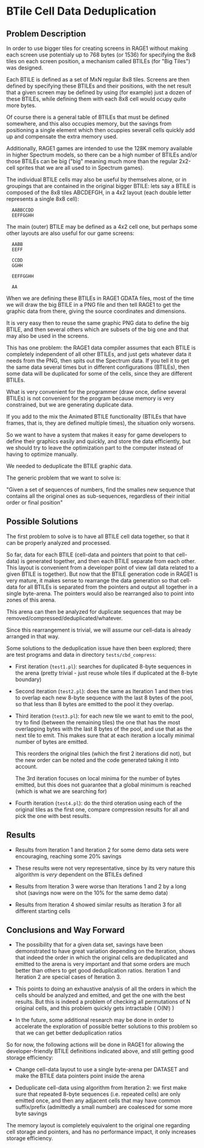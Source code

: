 # BTile Cell Data Deduplication

## Problem Description

In order to use bigger tiles for creating screens in RAGE1 without making
each screen use potentialy up to 768 bytes (or 1536) for specifying the 8x8
tiles on each screen position, a mechanism called BTILEs (for "Big Tiles")
was designed.

Each BTILE is defined as a set of MxN regular 8x8 tiles.  Screens are then
defined by specifying these BTILEs and their positions, with the net result
that a given screen may be defined by using (for example) just a dozen of
these BTILEs, while defining them with each 8x8 cell would ocupy quite more
bytes.

Of course there is a general table of BTILEs that must be defined somewhere,
and this also occupies memory, but the savings from positioning a single
element which then ocuppies severall cells quickly add up and compensate the
extra memory used.

Additionally, RAGE1 games are intended to use the 128K memory available in
higher Spectrum models, so there can be a high number of BTILEs and/or those
BTILEs can be big ("big" meaning much more than the regular 2x2-cell sprites
that we are all used to in Spectrum games).

The individual BTILE cells may also be useful by themselves alone, or in
groupings that are contained in the original bigger BTILE: lets say a BTILE
is composed of the 8x8 tiles ABCDEFGH, in a 4x2 layout (each double letter
represents a single 8x8 cell):

```
  AABBCCDD
  EEFFGGHH
```

The main (outer) BTILE may be defined as a 4x2 cell one, but perhaps some other
layouts are also useful for our game screens:

```
  AABB
  EEFF

  CCDD
  GGHH

  EEFFGGHH

  AA
```

When we are defining these BTILEs in RAGE1 GDATA files, most of the time we
will draw the big BTILE in a PNG file and then tell RAGE1 to get the graphic
data from there, giving the source coordinates and dimensions.

It is very easy then to reuse the same graphic PNG data to define the big
BTILE, and then several others which are subsets of the big one and that may
also be used in the screens.

This has one problem: the RAGE1 data compiler assumes that each BTILE is
completely independent of all other BTILEs, and just gets whatever data it
needs from the PNG, then spits out the Spectrum data.  If you tell it to get
the same data several times but in different configurations (BTILEs), then
some data will be duplicated for some of the cells, since they are different
BTILEs.

What is very convenient for the programmer (draw once, define several
BTILEs) is not convenient for the program because memory is very
constrained, but we are generating duplicate data.

If you add to the mix the Animated BTILE functionality (BTILEs that have
frames, that is, they are defined multiple times), the situation only
worsens.

So we want to have a system that makes it easy for game developers to define
their graphics easily and quickly, and store the data efficiently, but we
should try to leave the optimization part to the computer instead of having
to optimize manually.

We needed to deduplicate the BTILE graphic data.

The generic problem that we want to solve is:

"Given a set of sequences of numbers, find the smalles new sequence that
contains all the original ones as sub-sequences, regardless of their initial
order or final position"

## Possible Solutions

The first problem to solve is to have all BTILE cell data together, so that
it can be properly analyzed and processed.

So far, data for each BTILE (cell-data and pointers that point to that
cell-data) is generated together, and then each BTILE separate from each
other.  This layout is convenient from a developer point of view (all data
related to a given BTILE is together).  But now that the BTILE generation
code in RAGE1 is very mature, it makes sense to rearrange the data
generation so that cell-data for all BTILEs is separated from the pointers
and output all together in a single byte-arena.  The pointers would also be
rearranged also to point into zones of this arena.

This arena can then be analyzed for duplicate sequences that may be
removed/compressed/deduplicated/whatever.

Since this rearrangement is trivial, we will assume our cell-data is already
arranged in that way.

Some solutions to the deduplication issue have then been explored; there are
test programs and data in directory `tests/cbd_compress`:

- First iteration (`test1.pl`): searches for duplicated 8-byte sequences in
  the arena (pretty trivial - just reuse whole tiles if duplicated at the
  8-byte boundary)

- Second iteration (`test2.pl`): does the same as Iteration 1 and then tries
  to overlap each new 8-byte sequence with the last 8 bytes of the pool, so
  that less than 8 bytes are emitted to the pool it they overlap.

- Third iteration (`test3.pl`): for each new tile we want to emit to the
  pool, try to find (between the remaining tiles) the one that has the most
  overlapping bytes with the last 8 bytes of the pool, and use that as the
  next tile to emit.  This makes sure that at each iteration a locally
  minimal number of bytes are emitted.

  This reorders the original tiles (which the first 2 iterations did not),
  but the new order can be noted and the code generated taking it into
  account.

  The 3rd iteration focuses on local minima for the number of bytes emitted,
  but this does not guarantee that a global minimum is reached (which is
  what we are searching for)

- Fourth iteration (`test4.pl`): do the third oteration using each of the
  original tiles as the first one, compare compression results for all and
  pick the one with best results.

## Results

- Results from Iteration 1 and Iteration 2 for some demo data sets were
  encouraging, reaching some 20% savings

- These results were not very representative, since by its very nature this
  algorithm is _very_ dependent on the BTILEs defined

- Results from Iteration 3 were worse than Iterations 1 and 2 by a long shot
  (savings now were on the 10% for the same demo data)

- Results from Iteration 4 showed similar results as Iteration 3 for all
  different starting cells

## Conclusions and Way Forward

- The possibility that for a given data set, savings have been demonstrated
  to have great variation depending on the Iteration, shows that indeed the
  order in which the original cells are deduplicated and emitted to the
  arena is very important and that some orders are much better than others
  to get good deduplication ratios. Iteration 1 and Iteration 2 are special
  cases of Iteration 3.

- This points to doing an exhaustive analysis of all the orders in which the
  cells should be analyzed and emitted, and get the one with the best
  results. But this is indeed a problem of checking all permutations of N
  original cells, and this problem quickly gets intractable ( O(N!) )

- In the future, some additional research may be done in order to accelerate
  the exploration of possible better solutions to this problem so that we
  can get better deduplication ratios

So for now, the following actions will be done in RAGE1 for allowing the
developer-friendly BTILE definitions indicated above, and still getting good
storage efficiency:

- Change cell-data layout to use a single byte-arena per DATASET and make
  the BTILE data pointers point inside the arena

- Deduplicate cell-data using algorithm from Iteration 2: we first make sure
  that repeated 8-byte sequences (i.e.  repeated cells) are only emitted
  once, and then any adjacent cells that may have common suffix/prefix
  (admittedly a small number) are coalesced for some more byte savings

The memory layout is completely equivalent to the original one regarding
cell storage and pointers, and has no performance impact, it only increases
storage efficiency.
